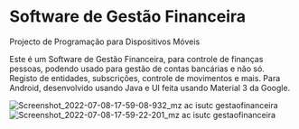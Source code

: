 # Software de Gestão Financeira
Projecto de Programação para Dispositivos Móveis

Este é um Software de Gestão Financeira, para controle de finanças pessoas, podendo usado para gestão de contas bancárias e não só. Registo de entidades, subscrições, controle de movimentos e mais. Para Android, desenvolvido usando Java e UI feita usando Material 3 da Google.

![Screenshot_2022-07-08-17-59-08-932_mz ac isutc gestaofinanceira](https://user-images.githubusercontent.com/55860970/178028824-684eeeb5-7d76-40ce-ac2c-7dfe498bc37c.jpg) ![Screenshot_2022-07-08-17-59-22-201_mz ac isutc gestaofinanceira](https://user-images.githubusercontent.com/55860970/178028877-7fe6879d-18cf-4399-b33c-19c90cb3e371.jpg)

